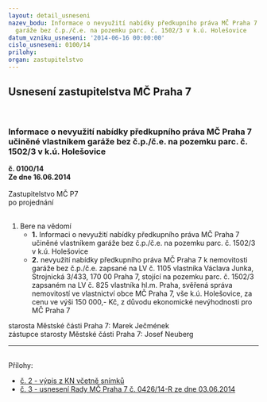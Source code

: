 ```yaml
---
layout: detail_usneseni
nazev_bodu: Informace o nevyužití nabídky předkupního práva MČ Praha 7 učiněné vlastníkem
  garáže bez č.p./č.e. na pozemku parc. č. 1502/3 v k.ú. Holešovice
datum_vzniku_usneseni: '2014-06-16 00:00:00'
cislo_usneseni: 0100/14
prilohy: 
organ: zastupitelstvo
---
```

<div id="ucUsn_pList" class="usn">
	<span><h2>Usnesení zastupitelstva MČ Praha 7 </h2>
<br></span><div class="standBody">
<span><h3>Informace o nevyužití nabídky předkupního práva MČ Praha 7 učiněné vlastníkem garáže bez č.p./č.e. na pozemku parc. č. 1502/3 v k.ú. Holešovice</h3></span><div class="center">
		<strong>č. 0100/14</strong><br>
	</div>
<div class="center">
		<strong>Ze dne 16.06.2014</strong><br><br>
	</div>Zastupitelstvo MČ P7<br> po projednání<br><br><ol><li>Bere na vědomí<ul>
<li>
<strong>1.</strong> Informaci o nevyužití nabídky předkupního práva MČ Praha 7 učiněné vlastníkem garáže bez č.p./č.e. na pozemku parc. č. 1502/3 v k.ú. Holešovice</li>
<li>
<strong>2.</strong> nevyužití nabídky předkupního práva MČ Praha 7 k nemovitosti garáže bez č.p./č.e. zapsané na LV č. 1105 vlastníka Václava Junka, Strojnická 3/433, 170 00  Praha 7, stojící na pozemku parc. č. 1502/3 zapsaném na LV č. 825 vlastníka hl.m. Praha, svěřená správa nemovitostí ve vlastnictví obce MČ Praha 7, vše k.ú. Holešovice, za cenu ve výši 150 000,- Kč, z důvodu ekonomické nevýhodnosti pro MČ Praha 7</li>
</ul>
</li></ol>starosta Městské části Praha 7: Marek Ječmének<br>zástupce starosty Městské části Praha 7: Josef Neuberg<hr>
<br>Přílohy: <ul>
<li><a href="/zdroj.aspx?typ=4&amp;id=56807&amp;sh=-1024381515" target="_blank" title="Soubor (.pdf 83,1 kB)-nové okno">č. 2 - výpis z KN včetně snímků</a></li> <li><a href="/zdroj.aspx?typ=4&amp;id=56808&amp;sh=-1024978923" target="_blank" title="Soubor (.doc 33 kB)-nové okno">č. 3 - usnesení Rady MČ Praha 7 č. 0426/14-R ze dne 03.06.2014</a></li> </ul>
</div>
</div>